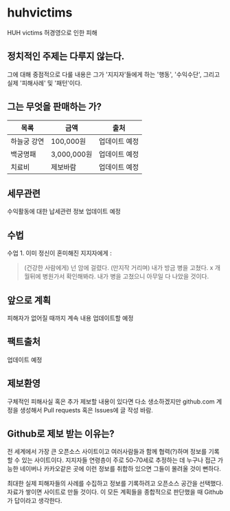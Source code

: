 # huhvictims
HUH victims 허경영으로 인한 피해

## 정치적인 주제는 다루지 않는다.
그에 대해 중점적으로 다룰 내용은 그가 '지지자'들에게 하는 '행동', '수익수단', 그리고 실제 '피해사례' 및 '패턴'이다.

## 그는 무엇을 판매하는 가?
목록 | 금액 | 출처
------------ | ------------- | ------------- 
하늘궁 강연 | 100,000원 | 업데이트 예정
백궁명패 | 3,000,000원 | 업데이트 예정
치료비 | 제보바람 | 업데이트 예정

## 세무관련
수익활동에 대한 납세관련 정보 업데이트 예정

## 수법
수업 1. 이미 정신이 혼미해진 지지자에게 :
> (건강한 사람에게) 넌 암에 걸렸다. 
> (만지작 거리며) 내가 방금 병을 고쳤다.
> x 개월뒤에 병원가서 확인해봐라. 내가 병을 고쳤으니 아무일 다 나았을 것이다.


## 앞으로 계획
피해자가 없어질 때까지 계속 내용 업데이트할 예정

## 팩트출처
업데이트 예정

## 제보환영
구체적인 피해사실 혹은 추가 제보할 내용이 있다면 다소 생소하겠지만 github.com 계정을 생성해서 Pull requests 혹은 Issues에 글 작성 바람.

## Github로 제보 받는 이유는?
전 세계에서 가장 큰 오픈소스 사이트이고 여러사람들과 함께 협력(?)하며 정보를 기록할 수 있는 사이트이다. 지지자들 연령층이 주로 50-70세로 추정하는 데 누구나 접근 가능한 네이버나 카카오같은 곳에 이런 정보를 취합하 있으면 그들이 몰려올 것이 뻔하다. 

최대한 실제 피해자들의 사례를 수집하고 정보를 기록하려고 오픈소스 공간을 선택했다. 자료가 쌓이면 사이트로 만들 것이다. 이 모든 계획들을 종합적으로 판단했을 때 Github가 답이라고 생각한다.
